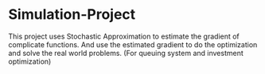 # Simulation-Project
This project uses Stochastic Approximation to estimate the gradient of complicate functions. And use the estimated gradient to do the optimization and solve the real world problems. (For queuing system and investment optimization)
